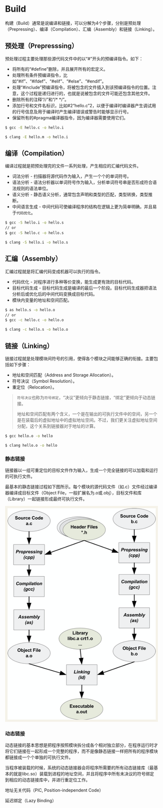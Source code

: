 # Build

构建（Build）通常是说编译和链接，可以分解为4个步骤，分别是预处理（Prepressing）、编译（Compilation）、汇编（Assembly）和链接（Linking）。



## 预处理（Prepresssing）

预处理过程主要处理那些源代码文件中的以“#”开头的预编译指令。如下：

* 将所有的“#define”删除，并且展开所有的宏定义。
* 处理所有条件预编译指令，比如“#if”、“#ifdef”、“#elif”、“#else”、“#endif”。
* 处理“#include”预编译指令，将被包含的文件插入到该预编译指令的位置。注意，这个过程是递归进行的，也就是说被包含的文件可能还包含其他文件。
* 删除所有的注释“//”和“/* */”。
* 添加行号和文件名标识，比如#2“hello.c”2，以便于编译时编译器产生调试用的行号信息及用于编译时产生编译错误或警告时能够显示行号。
* 保留所有的#pragma编译器指令，因为编译器需要使用它们。

```bash
$ gcc -E hello.c -o hello.i
```

```bash
$ clang -E hello.m -o hello.i
```



## 编译（Compilation）

编译过程就是把预处理完的文件一系列处理，产生相应的汇编代码文件。

* 词法分析 - 扫描器将源代码作为输入，产生一个个的单词符号。
* 语法分析 - 语法分析器以单词符号作为输入，分析单词符号串是否形成符合语法规则的语法单位。
* 语义分析 - 静态语义分析，通常包含声明和类型的匹配，类型转换，类型推断。
* 中间语言生成 - 中间代码可使编译程序的结构在逻辑上更为简单明确，并且易于`代码优化`。

```bash
$ gcc -S hello.i -o hello.s
// or
$ gcc -S hello.c -o hello.s
```

```bash
$ clang -S hello.i -o hello.s
```



## 汇编（Assembly）

汇编过程就是将汇编代码变成机器可以执行的指令。

* 代码优化 - 对程序进行多种等价变换，能生成更有效的目标代码。
* 目标代码生成 - 目标代码生成是编译的最后一个阶段。目标代码生成器把语法分析后或优化后的中间代码变换成目标代码。
* 模块内变量的地址和空间匹配。

```bash
$ as hello.s -o hello.o
// or
$ gcc -c hello.c -o hello.o
```

```bash
$ clang -c hello.s -o hello.o
```



## 链接（Linking）

链接过程就是处理模块间符号的引用，使得各个模块之间能够正确的衔接。主要包括如下步骤：

* 地址和空间匹配（Address and Storage Allocation）。
* 符号决议（Symbol Resolution）。
* 重定位（Relocation）。

> `符号决议`也称为`符号绑定`，“决议”更倾向于静态链接，“绑定”更倾向于动态链接。
>
> 地址和空间匹配有两个含义，一个是在输出的可执行文件中的空间，另一个是在装载后的虚拟地址中的虚拟地址空间。不过，我们更关注虚拟地址空间分配，这个关系到链接器对于地址的计算。

```bash
$ gcc hello.o -o hello
```

```bash
$ clang hello.o -o hello
```



### 静态链接

链接器以一组可重定位的目标文件作为输入，生成一个完全链接的可以加载和运行的可执行文件。

最基本的静态链接过程如下图所示。每个模块的源代码文件（如.c）文件经过编译器编译成目标文件（Object File，一般扩展名为.o或.obj），目标文件和库（Library）一起链接形成最终可执行文件。

![Linking](./Images/StaticLinking.png)



### 动态链接

动态链接的基本思想是把程序按照模块拆分成各个相对独立部分，在程序运行时才将它们链接在一起形成一个完整的程序，而不是像静态链接一样把所有的程序模块都链接成一个个单独的可执行文件。

当程序被装载的时候，系统的动态链接器会将程序所需要的所有动态链接库（最基本的就是libc.so）装载到进程的地址空间，并且将程序中所有未决议的符号绑定到相应的动态链接库中，并进行重定位工作。

地址无关代码（PIC, Position-independent Code）

延迟绑定（Lazy Binding）

